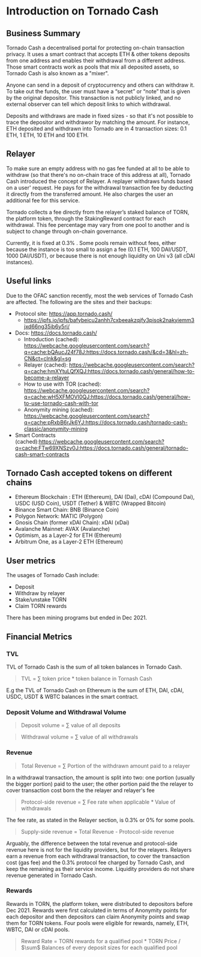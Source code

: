 # Introduction on Tornado Cash

## Business Summary
Tornado Cash a decentralised portal for protecting on-chain transaction privacy. It uses a smart contract that accepts ETH & other tokens deposits from one address and enables their withdrawal from a different address.  Those smart contracts work as pools that mix all deposited assets, so Tornado Cash is also known as a "mixer".

Anyone can send in a deposit of cryptocurrency and others can withdraw it. To take out the funds, the user must have a “secret” or “note” that is given by the original depositor. This transaction is not publicly linked, and no external observer can tell which deposit links to which withdrawal.

Deposits and withdraws are made in fixed sizes - so that it's not possible to trace the depositor and withdrawor by matching the amount. For instance, ETH deposited and withdrawn into Tornado are in 4 transaction sizes: 0.1 ETH, 1 ETH, 10 ETH and 100 ETH.  

## Relayer

To make sure an empty address with no gas fee funded at all to be able to withdraw (so that there's no on-chain trace of this address at all), Tornado Cash introduced the concept of Relayer. A replayer withdraws funds based on a user' request. He pays for the withdrawal transaction fee by deducting it directly from the transferred amount. He also charges the user an additional fee for this service.

Tornado collects a fee directly from the relayer’s staked balance of TORN, the platform token, through the StakingReward contract for each withdrawal. This fee percentage may vary from one pool to another and is subject to change through on-chain governance.

Currently, it is fixed at 0.3% . Some pools remain without fees, either because the instance is too small to assign a fee (0.1 ETH, 100 DAI/USDT, 1000 DAI/USDT), or because there is not enough liquidity on Uni v3 (all cDAI instances).

## Useful links

Due to the OFAC sanction recently, most the web services of Tornado Cash are affected. The following are the sites and their backups:

- Protocol site: https://app.tornado.cash/
  - https://ipfs.io/ipfs/bafybeicu2anhh7cxbeeakzqjfy3pisok2nakyiemm3jxd66ng35ib6y5ri/  
- Docs: https://docs.tornado.cash/
  - Introduction (cached): https://webcache.googleusercontent.com/search?q=cache:bQAucJ24f78J:https://docs.tornado.cash/&cd=3&hl=zh-CN&ct=clnk&gl=sg
  - Relayer (cached): https://webcache.googleusercontent.com/search?q=cache:hmXYtuLQfXQJ:https://docs.tornado.cash/general/how-to-become-a-relayer
  - How to use with TOR (cached): https://webcache.googleusercontent.com/search?q=cache:wH5XFMOVI0QJ:https://docs.tornado.cash/general/how-to-use-tornado-cash-with-tor
  - Anonymity mining (cached): https://webcache.googleusercontent.com/search?q=cache:pRxbB6rJk6YJ:https://docs.tornado.cash/tornado-cash-classic/anonymity-mining
- Smart Contracts (cached):https://webcache.googleusercontent.com/search?q=cache:FTw69XNSzv0J:https://docs.tornado.cash/general/tornado-cash-smart-contracts 

## Tornado Cash accepted tokens on different chains
- Ethereum Blockchain : ETH (Ethereum), DAI (Dai), cDAI (Compound Dai), USDC (USD Coin), USDT (Tether) & WBTC (Wrapped Bitcoin)
- Binance Smart Chain: BNB (Binance Coin)
- Polygon Network: MATIC (Polygon)
- Gnosis Chain (former xDAI Chain): xDAI (xDai)
- Avalanche Mainnet: AVAX (Avalanche)
- Optimism, as a Layer-2 for ETH (Ethereum)
- Arbitrum One, as a Layer-2 ETH (Ethereum)

## User metrics

The usages of Tornado Cash include:
- Deposit
- Withdraw by relayer
- Stake/unstake TORN
- Claim TORN rewards

There has been mining programs but ended in Dec 2021.

## Financial Metrics

### TVL

TVL of Tornado Cash is the sum of all token balances in Tornado Cash.
> TVL = $\sum$ token price * token balance in Tornash Cash

E.g the TVL of Tornado Cash on Ethereum is the sum of ETH, DAI, cDAI, USDC, USDT & WBTC balances in the smart contract.

### Deposit Volume and Withdrawal Volume

> Deposit volume = $\sum$ value of all deposits 

> Withdrawal volume = $\sum$ value of all withdrawals 

### Revenue

> Total Revenue = $\sum$ Portion of the withdrawn amount paid to a relayer

In a withdrawal transaction, the amount is split into two: one portion (usually the bigger portion) paid to the user; the other portion paid the the relayer to cover transaction cost born the the relayer and relayer's fee

> Protocol-side revenue = $\sum$ Fee rate when applicable *  Value of withdrawals 

The fee rate, as stated in the Relayer section, is 0.3% or 0% for some pools. 

> Supply-side revenue = Total Revenue - Protocol-side revenue

Arguably, the difference between the total revenue and protocol-side revenue here is not for the liquidity providers, but for the relayers. Relayers earn a revenue from each withdrawal transaction, to cover the transaction cost (gas fee) and the 0.3% protocol fee charged by Tornado Cash, and keep the remaining as their service income. Liquidity providers do not share revenue generated in Tornado Cash.

### Rewards

Rewards in TORN, the platform token, were distributed to depositors before Dec 2021. Rewards were first calculated in terms of Anonymity points for each depositor and then depositors can claim Anonymity points and swap them for TORN tokens. Four pools were eligible for rewards, namely, ETH, WBTC, DAI or cDAI pools.

> Reward Rate = TORN rewards for a qualified pool * TORN Price / $\sum\$ Balances of every deposit sizes for each qualified pool
